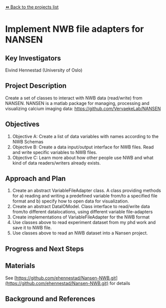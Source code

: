 [:rewind: Back to the projects list](../../README.md#ProjectsList)

<!-- For information on how to write GitHub .md files see https://guides.github.com/features/mastering-markdown/ -->

# Implement NWB file adapters for NANSEN

## Key Investigators

Eivind Hennestad (University of Oslo)

## Project Description

Create a set of classes to interact with NWB data (read/write) from NANSEN. NANSEN is a matlab package for managing, processing and visualizing calcium imaging data: https://github.com/VervaekeLab/NANSEN

## Objectives

<!-- Briefly describe the objectives of your project. What would you like to achieve?-->

1. Objective A: Create a list of data variables with names according to the NWB Schemas
2. Objective B: Create a data input/output interface for NWB files. Read and write specific variables to NWB files.
3. Objective C: Learn more about how other people use NWB and what kind of data readers/writers already exists.

## Approach and Plan

1. Create an abstract VariableFileAdapter class. A class providing methods for a) reading and writing a predefined variable from/to a specified file format and b) specify how to open data for visualization.
2. Create an abstract DataIOModel. Class interface to read/write data from/to different datalocations, using different variable file-adapters
3. Create implementations of VariableFileAdapter for the NWB format
4. Use classes above to read experiment dataset from my phd work and save it to NWB file.
5. Use classes above to read an NWB dataset into a Nansen project.

## Progress and Next Steps

<!--Populate this section as you are making progress before/during/after the hackathon-->
<!--Describe the progress you have made on the project, e.g., which objectives you have achieved and how.-->
<!--Describe the next steps you are planning to take to complete the project.-->

## Materials

<!--If available add links to the materials relevant to the project, e.g., the code generated for the project or data used-->
<!--If available add pictures and links to videos that demonstrate what has been accomplished.-->
<!--![Description of picture](Example2.jpg)-->

See [https://github.com/ehennestad/Nansen-NWB.git](https://github.com/ehennestad/Nansen-NWB.git) for details

## Background and References

<!--Use this space for information that may help people better understand your project, like links to papers, source code, or data ,e.g:-->
<!-- - Source code: https://github.com/YourUser/YourRepository -->
<!-- - Documentation: https://link.to.docs -->
<!-- - Test data: https://link.to.test.data -->
